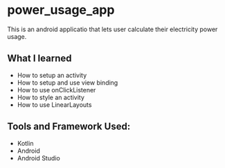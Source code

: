 # power_usage_app
This is an android applicatio that lets user calculate their electricity power usage. 

<h2>What I learned</h2>
<ul>
  <li>How to setup an activity</li>
  <li>How to setup and use view binding</li>
  <li>How to use onClickListener</li>
  <li>How to style an activity</li>
  <li>How to use LinearLayouts</li>
</ul>

<h2>Tools and Framework Used:</h2>
<ul>
  <li>Kotlin</li>
  <li>Android</li>
  <li>Android Studio</li>
</ul>




